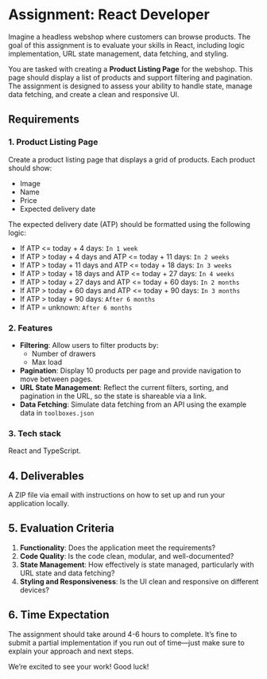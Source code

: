 # Assignment: React Developer

Imagine a headless webshop where customers can browse products. The goal of this assignment is to evaluate your skills in React, including logic implementation, URL state management, data fetching, and styling.

You are tasked with creating a **Product Listing Page** for the webshop. This page should display a list of products and support filtering and pagination. The assignment is designed to assess your ability to handle state, manage data fetching, and create a clean and responsive UI.

## Requirements

### 1. Product Listing Page

Create a product listing page that displays a grid of products. Each product should show:

- Image
- Name
- Price
- Expected delivery date

The expected delivery date (ATP) should be formatted using the following logic:

- If ATP <= today + 4 days: `In 1 week`
- If ATP > today + 4 days and ATP <= today + 11 days: `In 2 weeks`
- If ATP > today + 11 days and ATP <= today + 18 days: `In 3 weeks`
- If ATP > today + 18 days and ATP <= today + 27 days: `In 4 weeks`
- If ATP > today + 27 days and ATP <= today + 60 days: `In 2 months`
- If ATP > today + 60 days and ATP <= today + 90 days: `In 3 months`
- If ATP > today + 90 days: `After 6 months`
- If ATP = unknown: `After 6 months`

### 2. Features

- **Filtering**: Allow users to filter products by:
  - Number of drawers
  - Max load
- **Pagination**: Display 10 products per page and provide navigation to move between pages.
- **URL State Management**: Reflect the current filters, sorting, and pagination in the URL, so the state is shareable via a link.
- **Data Fetching**: Simulate data fetching from an API using the example data in `toolboxes.json`

### 3. Tech stack

React and TypeScript.

## 4. Deliverables

A ZIP file via email with instructions on how to set up and run your application locally.

## 5. Evaluation Criteria

1. **Functionality**: Does the application meet the requirements?
2. **Code Quality**: Is the code clean, modular, and well-documented?
3. **State Management**: How effectively is state managed, particularly with URL state and data fetching?
4. **Styling and Responsiveness**: Is the UI clean and responsive on different devices?

## 6. Time Expectation

The assignment should take around 4-6 hours to complete. It’s fine to submit a partial implementation if you run out of time—just make sure to explain your approach and next steps.

We’re excited to see your work! Good luck!
